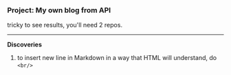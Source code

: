 ### Project: My own blog from API

tricky to see results, you'll need 2 repos.

---

**Discoveries**

1. to insert new line in Markdown in a way that HTML will understand, do `<br/>`

